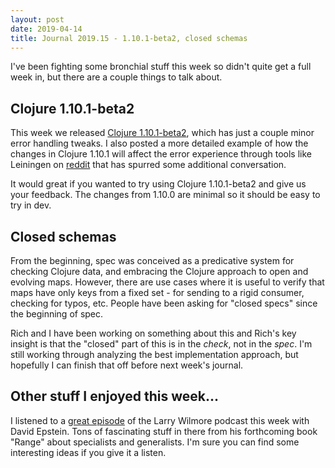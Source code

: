 ```yaml
---
layout: post
date: 2019-04-14
title: Journal 2019.15 - 1.10.1-beta2, closed schemas
---
```


I've been fighting some bronchial stuff this week so didn't quite get a full week in, but there are a couple things to talk about.

## Clojure 1.10.1-beta2

This week we released [Clojure 1.10.1-beta2](https://clojure.org/community/devchangelog#_1_10_1_beta2_apr_11_2019), which has just a couple minor error handling tweaks. I also posted a more detailed example of how the changes in Clojure 1.10.1 will affect the error experience through tools like Leiningen on [reddit](https://www.reddit.com/r/Clojure/comments/bc264v/clojure_1101beta2_is_now_available/ekn9qr3/) that has spurred some additional conversation. 

It would great if you wanted to try using Clojure 1.10.1-beta2 and give us your feedback. The changes from 1.10.0 are minimal so it should be easy to try in dev.

## Closed schemas

From the beginning, spec was conceived as a predicative system for checking Clojure data, and embracing the Clojure approach to  open and evolving maps. However, there are use cases where it is useful to verify that maps have only keys from a fixed set - for sending to a rigid consumer, checking for typos, etc. People have been asking for "closed specs" since the beginning of spec.

Rich and I have been working on something about this and Rich's key insight is that the "closed" part of this is in the *check*, not in the *spec*. I'm still working through analyzing the best implementation approach, but hopefully I can finish that off before next week's journal.

## Other stuff I enjoyed this week...

I listened to a [great episode](https://art19.com/shows/larry-wilmore/episodes/935e43e0-43c8-4deb-93cd-befa0901aaba) of the Larry Wilmore podcast this week with David Epstein. Tons of fascinating stuff in there from his forthcoming book "Range" about specialists and generalists. I'm sure you can find some interesting ideas if you give it a listen.

